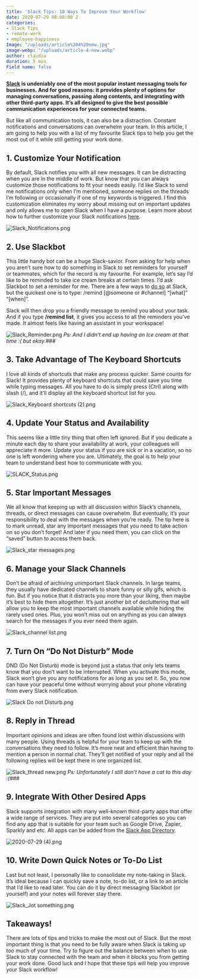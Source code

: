 ```yaml
---
title: 'Slack Tips: 10 Ways To Improve Your Workflow'
date: 2020-07-29 08:08:00 Z
categories:
- Slack Tips
- remote-work
- employee-happiness
Image: "/uploads/article%204%20new.jpg"
image-webp: "/uploads/article-4-new.webp"
author: claudia
duration: 5 min
Field name: false
---
```


**[Slack](https://slack.com/intl/en-id/) is undeniably one of the most popular instant messaging tools for businesses. And for good reasons: it provides plenty of options for managing conversations, passing along contents, and integrating with other third-party apps. It’s all designed to give the best possible communication experiences for your connected teams.**

<!--more--> 

But like all communication tools, it can also be a distraction. Constant notifications and conversations can overwhelm your team. In this article, I am going to help you with a list of my favourite Slack tips to help you get the most out of it while still getting your work done. 

## 1. Customize Your Notification 

By default, Slack notifies you with all new messages. It can be distracting when you are in the middle of work. But know that you can always customize those notifications to fit your needs easily. I’d like Slack to send me notifications only when I’m mentioned, someone replies on the threads I’m following or occasionally if one of my keywords is triggered. I find this customization eliminates my worry about missing out on important updates and only allows me to open Slack when I have a purpose. Learn more about how to further customize your Slack notifications [here](https://slack.com/intl/en-id/help/articles/201355156-Guide-to-desktop-notifications). 

![Slack_Notifications.png](/uploads/Slack_Notifications.png)

## 2. Use Slackbot

This little handy bot can be a huge Slack-savior. From asking for help when you aren’t sure how to do something in Slack to set reminders for yourself or teammates, which for the record is my favourite. For example, let’s say I’d like to be reminded to take ice cream breaks at certain times. I’d ask Slackbot to set a reminder for me. There are a few ways to [do so](https://slack.com/intl/en-id/help/articles/208423427-Set-a-reminder#delete-a-reminder) at Slack, but the quickest one is to type: /remind [@someone or #channel] “[what]” “[when]”. 

Slack will then drop you a friendly message to remind you about your task. And if you type **/remind list**, it gives you access to all the reminders you’ve made. It almost feels like having an assistant in your workspace! 

![Slack_Reminder.png](/uploads/Slack_Reminder.png)
*Ps: And I didn’t end up having an Ice cream at that time :( but okay.*### 

## 3. Take Advantage of The Keyboard Shortcuts

I love all kinds of shortcuts that make any process quicker. Same counts for Slack! It provides plenty of keyboard shortcuts that could save you time while typing messages. All you have to do is simply press (Ctrl) along with slash (/), and it’ll display all the keyboard shortcut list for you. 

![Slack_Keyboard shortcuts (2).png](/uploads/Slack_Keyboard%20shortcuts%20(2).png)

## 4. Update Your Status and Availability 

This seems like a little tiny thing that often left ignored. But if you dedicate a minute each day to share your availability at work, your colleagues will appreciate it more. Update your status if you are sick or in a vacation, so no one is left wondering where you are. Ultimately, the goal is to help your team to understand best how to communicate with you. 

![SLACK_Status.png](/uploads/SLACK_Status.png)

## 5. Star Important Messages

We all know that keeping up with all discussion within Slack’s channels, threads, or direct messages can cause overwhelm. But eventually, it’s your responsibility to deal with the messages when you’re ready. The tip here is to mark unread, star any important messages that you need to take action on so you don’t forget! And later if you need them, you can click on the “saved” button to access them back. 

![Slack_star messages.png](/uploads/Slack_star%20messages.png)

## 6. Manage your Slack Channels 

Don’t be afraid of archiving unimportant Slack channels. In large teams, they usually have dedicated channels to share funny or silly gifs, which is fun. But if you notice that it distracts you more than your liking, then maybe it’s best to hide them altogether. It’s just another bit of decluttering that will allow you to keep the most important channels available while hiding the rarely used ones. Plus, you won’t miss out on anything as you can always search for the messages if you ever need them again.  

![Slack_channel list.png](/uploads/Slack_channel%20list.png)

## 7. Turn On  “Do Not Disturb” Mode

DND (Do Not Disturb) mode is beyond just a status that only lets teams know that you don’t want to be interrupted. When you activate this mode, Slack won’t give you any notifications for as long as you set it. So, you now can have your peaceful time without worrying about your phone vibrating from every Slack notification. 

![Slack Do not Disturb.png](/uploads/Slack%20Do%20not%20Disturb.png)

## 8. Reply in Thread 

Important opinions and ideas are often found lost within discussions with many people. Using threads is helpful for your team to keep up with the conversations they need to follow. It’s more neat and efficient than having to mention a person in normal chat. They’ll get notified of your reply and all the following replies will be kept there in one organized list. 

![Slack_thread new.png](/uploads/Slack_thread%20new.png)
*Ps: Unfortunately I still don’t have a cat to this day :(*### 

## 9. Integrate With Other Desired Apps 

Slack supports integration with many well-known third-party apps that offer a wide range of services. They are put into several categories so you can find any app that is suitable for your team such as Google Drive, Zapier, Sparkly and etc. All apps can be added from the [Slack App Directory](https://sparkly-group.slack.com/apps).  

![2020-07-29 (4).png](/uploads/2020-07-29%20(4).png)

## 10. Write Down Quick Notes or To-Do List 

Last but not least, I personally like to consolidate my note-taking in Slack. It’s ideal because I can quickly save a note, to-do list, or a link to an article that I’d like to read later. You can do it by direct messaging Slackbot (or yourself) and your notes will forever stay there. 

![Slack_Jot something.png](/uploads/Slack_Jot%20something.png)

## Takeaways!

There are lots of tips and tricks to make the most out of Slack. But the most important thing is that you need to be fully aware when Slack is taking up too much of your time. Try to figure out the balance between when to use Slack to stay connected with the team and when it blocks you from getting your work done. Good luck and I hope that these tips will help you improve your Slack workflow!